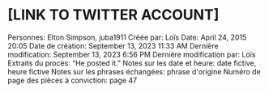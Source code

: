 # [LINK TO TWITTER ACCOUNT]

Personnes: Elton Simpson, juba1911
Créée par: Loïs
Date: April 24, 2015 20:05
Date de création: September 13, 2023 11:33 AM
Dernière modification: September 13, 2023 6:56 PM
Dernière modification par: Loïs
Extraits du procès: “He posted it.”
Notes sur les date et heure: date fictive, heure fictive
Notes sur les phrases échangées: phrase d'origine
Numéro de page des pièces à conviction: page 47